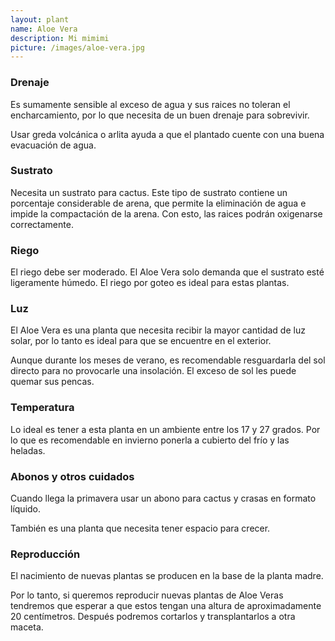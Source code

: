 ```yaml
---
layout: plant
name: Aloe Vera
description: Mi mimimi
picture: /images/aloe-vera.jpg
---
```


### Drenaje

Es sumamente sensible al exceso de agua y sus raices no toleran el encharcamiento, por lo que necesita de un buen drenaje para sobrevivir. 

Usar greda volcánica o arlita ayuda a que el plantado cuente con una buena evacuación de agua.

### Sustrato

Necesita un sustrato para cactus. Este tipo de sustrato contiene un porcentaje considerable de arena, que permite la eliminación de agua e impide la compactación de la arena. Con esto, las raices podrán oxigenarse correctamente.

### Riego

El riego debe ser moderado. El Aloe Vera solo demanda que el sustrato esté ligeramente húmedo. El riego por goteo es ideal para estas plantas.

### Luz

El Aloe Vera es una planta que necesita recibir la mayor cantidad de luz solar, por lo tanto es ideal para que se encuentre en el exterior.

Aunque durante los meses de verano, es recomendable resguardarla del sol directo para no provocarle una insolación. El exceso de sol les puede quemar sus pencas.

### Temperatura

Lo ideal es tener a esta planta en un ambiente entre los 17 y 27 grados. Por lo que es recomendable en invierno ponerla a cubierto del frío y las heladas.

### Abonos y otros cuidados

Cuando llega la primavera usar un abono para cactus y crasas en formato líquido.

También es una planta que necesita tener espacio para crecer.

### Reproducción

El nacimiento de nuevas plantas se producen en la base de la planta madre. 

Por lo tanto, si queremos reproducir nuevas plantas de Aloe Veras tendremos que esperar a que estos tengan una altura de aproximadamente 20 centímetros. Después podremos cortarlos y transplantarlos a otra maceta. 